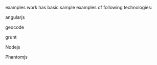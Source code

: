 examples work has basic sample examples of following technologies:

 angularjs

 geocode

 grunt

 Nodejs

 Phantomjs

